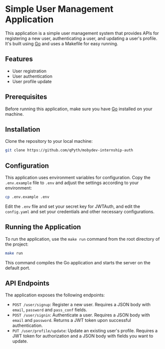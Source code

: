 # Simple User Management Application

This application is a simple user management system that provides APIs for registering a new user, authenticating a user, and updating a user's profile. It's built using [Go](https://golang.org/) and uses a Makefile for easy running.

## Features

- User registration
- User authentication
- User profile update

## Prerequisites

Before running this application, make sure you have [Go](https://golang.org/dl/) installed on your machine.

## Installation

Clone the repository to your local machine:

```bash
git clone https://github.com/qPyth/mobydev-internship-auth
```


## Configuration

This application uses environment variables for configuration. Copy the `.env.example` file to `.env` and adjust the settings according to your environment:

```bash
cp .env.example .env
```


Edit the `.env` file and set your secret key for JWTAuth, and edit the `config.yaml` and set your credentials and other necessary configurations.


## Running the Application

To run the application, use the `make run` command from the root directory of the project:

```bash
make run
```


This command compiles the Go application and starts the server on the default port.

## API Endpoints

The application exposes the following endpoints:

- `POST /user/signup`: Register a new user. Requires a JSON body with `email`, `password` and `pass_conf` fields.
- `POST /user/signin`: Authenticate a user. Requires a JSON body with `email` and `password`. Returns a JWT token upon successful authentication.
- `PUT /user/profile/update`: Update an existing user's profile. Requires a JWT token for authorization and a JSON body with fields you want to update.
